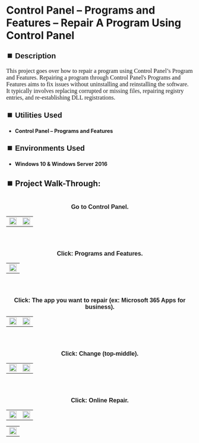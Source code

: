 <h1>Control Panel – Programs and Features – Repair A Program Using Control Panel</h1>


<h2 style="font-family: Arial, sans-serif; font-size: 20px; font-weight: bold; margin-top: 24px; margin-bottom: 12px;">
⏹️ Description</h2>

<p style="font-family: Georgia, serif; font-size: 16px; margin-top: 12px; margin-bottom: 12px;">
This project goes over how to repair a program using Control Panel’s Program and Features.  Repairing a program through Control Panel's Programs and Features aims to fix issues without uninstalling and reinstalling the software. It typically involves replacing corrupted or missing files, repairing registry entries, and re-establishing DLL registrations.
</b>



<h2 style="font-family: Arial, sans-serif; font-size: 20px; font-weight: bold; margin-top: 24px; margin-bottom: 12px;">
⏹️ Utilities Used</h2>
  
<p style="font-family: Georgia, serif; font-size: 16px; margin-top: 12px; margin-bottom: 12px;">
 
 - <b>Control Panel – Programs and Features</b>



<h2 style="font-family: Arial, sans-serif; font-size: 20px; font-weight: bold; margin-top: 24px; margin-bottom: 12px;"> 
⏹️ Environments Used </h2>

<p style="font-family: Georgia, serif; font-size: 16px; margin-top: 12px; margin-bottom: 12px;">
 
- <b>Windows 10 & Windows Server 2016</b>



<h2 style="font-family: Arial, sans-serif; font-size: 20px; font-weight: bold; margin-top: 24px; margin-bottom: 12px;"> 
<h2>
⏹️ Project Walk-Through:</h2>
 <br/>


<div style="text-align:center;">
  <span style="font-family: Arial, sans-serif; font-size: 16px;"><b>Go to Control Panel.</b></span>  
<br/>

<table>
  <tr>
    <td><img src="https://imgur.com/Svxmgvn.png" height="100%" width="100%" /></td>
    <td><img src="https://imgur.com/w98I5Es.png" height="100%" width="100%" /></td>
  </tr>
</table>

<br /><br />


<div style="text-align:center;">
  <span style="font-family: Arial, sans-serif; font-size: 16px;"><b>Click: Programs and Features.</b></span>  
<br/>

<table>
  <tr>
    <td><img src="https://imgur.com/6OhWia2.png" height="100%" width="100%" /></td>
  </tr>
</table>

<br /><br />


<div style="text-align:center;">
  <span style="font-family: Arial, sans-serif; font-size: 16px;"><b>Click: The app you want to repair (ex: Microsoft 365 Apps for business).</b></span>  
<br/>

<table>
  <tr>
    <td><img src="https://imgur.com/huuqTJT.png" height="100%" width="100%" /></td>
    <td><img src="https://imgur.com/ndfxoMv.png" height="100%" width="100%" /></td>
  </tr>
</table>

<br /><br />


<div style="text-align:center;">
  <span style="font-family: Arial, sans-serif; font-size: 16px;"><b>Click: Change (top-middle).</b></span>  
<br/>

<table>
  <tr>
    <td><img src="https://imgur.com/XNGHYbL.png" height="100%" width="100%" /></td>
    <td><img src="https://imgur.com/gAlIzYq.png" height="100%" width="100%" /></td>
  </tr>
</table>

<br /><br />


<div style="text-align:center;">
  <span style="font-family: Arial, sans-serif; font-size: 16px;"><b>Click: Online Repair.</b></span>  
<br/>

<table>
  <tr>
    <td><img src="https://imgur.com/VcPAmH2.png" height="100%" width="100%" /></td>
    <td><img src="https://imgur.com/VNMqfmQ.png" height="100%" width="100%" /></td>
  </tr>
</table>


<table>
  <tr>
    <td><img src="https://imgur.com/o8ffOrx.png" height="100%" width="100%" /></td>
  </tr>
</table>

<br /><br />
